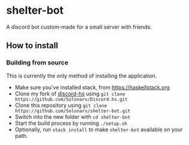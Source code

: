 # shelter-bot
A discord bot custom-made for a small server with friends.

## How to install

### Building from source

This is currently the only method of installing the application.

 - Make sure you've installed stack, from https://haskellstack.org
 - Clone my fork of [discord-hs](https://github.com/jano017/Discord.hs) using
   `git clone https://github.com/Solonarv/Discord.hs.git`
 - Clone this repository using `git clone https://github.com/Solonarv/shelter-bot.git`
 - Switch into the new folder with `cd shelter-bot`
 - Start the build process by running `./setup.sh`
 - Optionally, run `stack install` to make `shelter-bot` available on your path.
